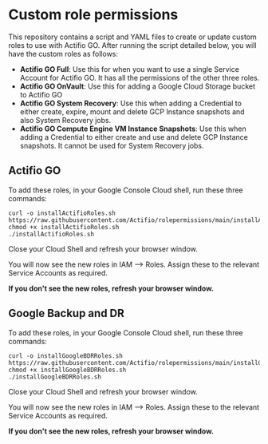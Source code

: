 # Custom role permissions
This repository contains a script and YAML files to create or update custom roles to use with Actifio GO. After running the script detailed below, you will have the  custom roles as follows:

* **Actifio GO Full**: Use this for when you want to use a single Service Account for Actifio GO.  It has all the permissions of the other three roles.
* **Actifio GO OnVault**: Use this for adding a Google Cloud Storage bucket to Actifio GO
* **Actifio GO System Recovery**: Use this when adding a Credential to either create, expire, mount and delete GCP Instance snapshots and also System Recovery jobs.
* **Actifio GO Compute Engine VM Instance Snapshots**: Use this when adding a Credential to either create and use and delete GCP Instance snapshots.  It cannot be used for System Recovery jobs.  

## Actifio GO

To add these roles, in your Google Console Cloud shell, run these three commands:

```
curl -o installActifioRoles.sh https://raw.githubusercontent.com/Actifio/rolepermissions/main/installActifioRoles.sh
chmod +x installActifioRoles.sh
./installActifioRoles.sh
```
Close your Cloud Shell and refresh your browser window.

You will now see the new roles in IAM --> Roles.   Assign these to the relevant Service Accounts as required.

**If you don't see the new roles, refresh your browser window.**

## Google Backup and DR

To add these roles, in your Google Console Cloud shell, run these three commands:

```
curl -o installGoogleBDRRoles.sh https://raw.githubusercontent.com/Actifio/rolepermissions/main/installGoogleBDRRoles.sh
chmod +x installGoogleBDRRoles.sh
./installGoogleBDRRoles.sh
```
Close your Cloud Shell and refresh your browser window.

You will now see the new roles in IAM --> Roles.   Assign these to the relevant Service Accounts as required.

**If you don't see the new roles, refresh your browser window.**


